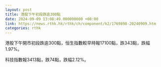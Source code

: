 ```yaml
---
layout: post
title: 港股下午初段跌逾300點
date: 2024-09-09 13:08:49.000000000 +08:00
link: https://news.rthk.hk/rthk/ch/component/k2/1769898-20240909.htm
categories: rthk
---
```


港股下午開市初段跌逾300點，恒生指數較早時報17100點，跌343點，跌幅1.97%。

科技指數報3413點，跌74點，跌幅2.12%。
